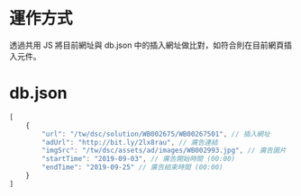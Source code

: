 # 運作方式
透過共用 JS 將目前網址與 db.json 中的插入網址做比對，如符合則在目前網頁插入元件。

# db.json
```js
[
    {
        "url": "/tw/dsc/solution/WB002675/WB00267501", // 插入網址
        "adUrl": "http://bit.ly/2lx8rau", // 廣告連結
        "imgSrc": "/tw/dsc/assets/ad/images/WB002993.jpg", // 廣告圖片
        "startTime": "2019-09-03", // 廣告開始時間 (00:00)
        "endTime": "2019-09-25" // 廣告結束時間 (00:00)
    }
]
```